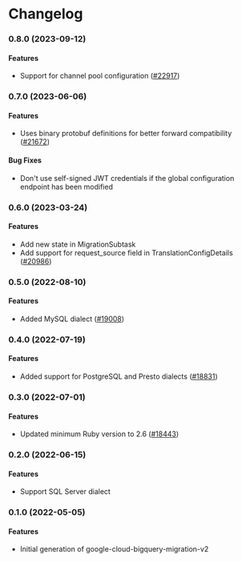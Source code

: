 # Changelog

### 0.8.0 (2023-09-12)

#### Features

* Support for channel pool configuration ([#22917](https://github.com/googleapis/google-cloud-ruby/issues/22917)) 

### 0.7.0 (2023-06-06)

#### Features

* Uses binary protobuf definitions for better forward compatibility ([#21672](https://github.com/googleapis/google-cloud-ruby/issues/21672)) 
#### Bug Fixes

* Don't use self-signed JWT credentials if the global configuration endpoint has been modified 

### 0.6.0 (2023-03-24)

#### Features

* Add new state in MigrationSubtask 
* Add support for request_source field in TranslationConfigDetails ([#20986](https://github.com/googleapis/google-cloud-ruby/issues/20986)) 

### 0.5.0 (2022-08-10)

#### Features

* Added MySQL dialect ([#19008](https://github.com/googleapis/google-cloud-ruby/issues/19008)) 

### 0.4.0 (2022-07-19)

#### Features

* Added support for PostgreSQL and Presto dialects ([#18831](https://github.com/googleapis/google-cloud-ruby/issues/18831)) 

### 0.3.0 (2022-07-01)

#### Features

* Updated minimum Ruby version to 2.6 ([#18443](https://github.com/googleapis/google-cloud-ruby/issues/18443)) 

### 0.2.0 (2022-06-15)

#### Features

* Support SQL Server dialect

### 0.1.0 (2022-05-05)

#### Features

* Initial generation of google-cloud-bigquery-migration-v2
